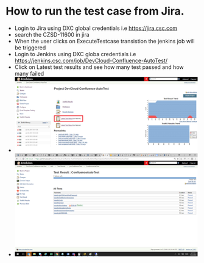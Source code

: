 # How to run the test case from Jira.
* Login to Jira using DXC global credentials i.e https://jira.csc.com<br>
* search the CZSD-11600 in jira <br>
* When the user clicks on ExecuteTestcase transistion the jenkins job will be triggered <br>
* Login to Jenkins using DXC globa credentials i.e https://jenkins.csc.com/job/DevCloud-Confluence-AutoTest/ <br>
* Click on Latest test results and see how many test passed and how many failed <br>
* ![Image of Confluence Testcase Job](Images/Jenkins.png)<br>
* ![Image of Test Results](Images/Testresults.png)
